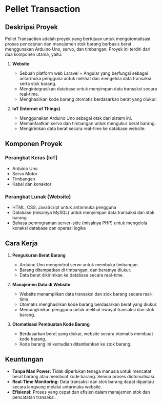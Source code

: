 # Pellet Transaction

## Deskripsi Proyek

Pellet Transaction adalah proyek yang bertujuan untuk mengotomatisasi proses pencatatan dan manajemen stok barang berbasis berat menggunakan Arduino Uno, servo, dan timbangan. Proyek ini terdiri dari dua komponen utama, yaitu:

1. **Website**
   - Sebuah platform web Laravel + Angular yang berfungsi sebagai antarmuka pengguna untuk melihat dan mengelola data transaksi serta stok barang.
   - Mengintegrasikan database untuk menyimpan data transaksi secara real-time.
   - Menghasilkan kode barang otomatis berdasarkan berat yang diukur.

2. **IoT (Internet of Things)**
   - Menggunakan Arduino Uno sebagai otak dari sistem ini.
   - Memanfaatkan servo dan timbangan untuk mengukur berat barang.
   - Mengirimkan data berat secara real-time ke database website.

## Komponen Proyek

### Perangkat Keras (IoT)
- Arduino Uno
- Servo Motor
- Timbangan
- Kabel dan konektor

### Perangkat Lunak (Website)
- HTML, CSS, JavaScript untuk antarmuka pengguna
- Database (misalnya MySQL) untuk menyimpan data transaksi dan stok barang
- Bahasa pemrograman server-side (misalnya PHP) untuk mengelola koneksi database dan operasi logika

## Cara Kerja

1. **Pengukuran Berat Barang**
   - Arduino Uno mengontrol servo untuk membuka timbangan.
   - Barang ditempatkan di timbangan, dan beratnya diukur.
   - Data berat dikirimkan ke database secara real-time.

2. **Manajemen Data di Website**
   - Website menampilkan data transaksi dan stok barang secara real-time.
   - Otomatis menghasilkan kode barang berdasarkan berat yang diukur.
   - Memungkinkan pengguna untuk melihat riwayat transaksi dan stok barang.

3. **Otomatisasi Pembuatan Kode Barang**
   - Berdasarkan berat yang diukur, website secara otomatis membuat kode barang.
   - Kode barang ini kemudian ditambahkan ke stok barang.

## Keuntungan

- **Tanpa Man Power:** Tidak diperlukan tenaga manusia untuk mencatat berat barang atau membuat kode barang. Semua proses diotomatisasi.
- **Real-Time Monitoring:** Data transaksi dan stok barang dapat dipantau secara langsung melalui antarmuka website.
- **Efisiensi:** Proses yang cepat dan efisien dalam manajemen stok dan pencatatan transaksi.



